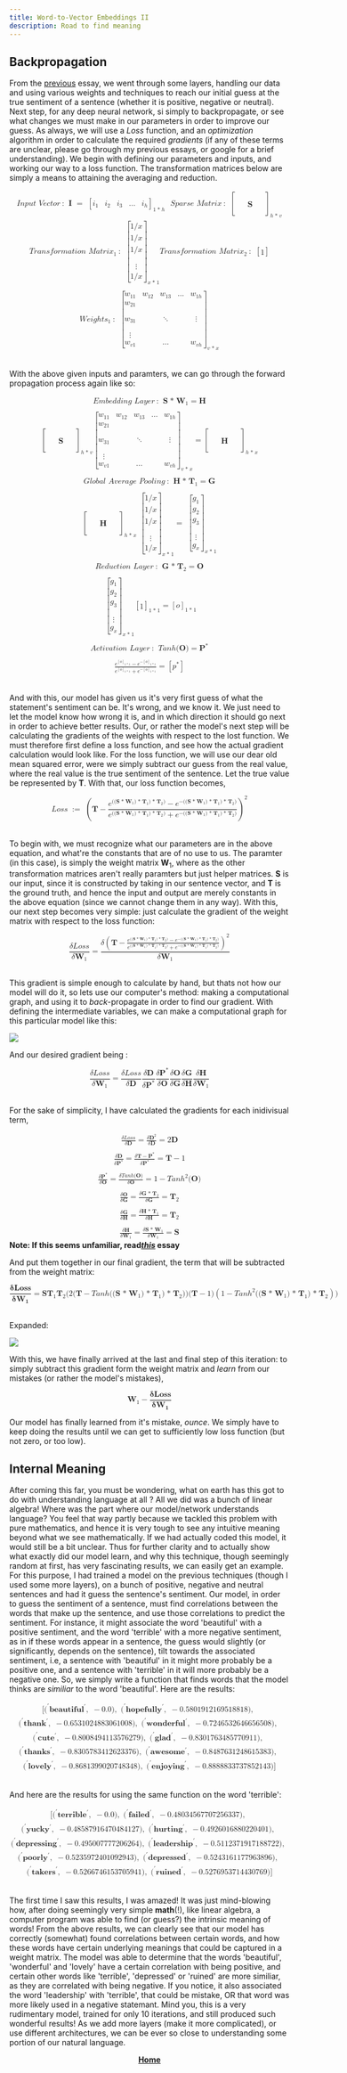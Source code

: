```yaml
---
title: Word-to-Vector Embeddings II
description: Road to find meaning
---
```


## Backpropagation

From the <a href="/blog/rnn/">previous</a> essay, we went through some layers, handling our data and using various weights and techniques to reach our initial guess at the true sentiment of a sentence (whether it is positive, negative or neutral). Next step, for any deep neural network, si simply to backpropagate, or see what changes we must make in our parameters in order to improve our guess. As always, we will use a *Loss* function, and an *optimization* algorithm in order to calculate the required *gradients* (if any of these terms are unclear, please go through my previous essays, or google for a brief understanding). We begin with defining our parameters and inputs, and working our way to a loss function. The transformation matrices below are simply a means to attaining the averaging and reduction. 

<math display="block" class="tml-display" style="display:block math;"><mtable columnalign="left"><mtr><mtd class="tml-left" style="padding:0.5ex 0em 0.5ex 0em;"><mrow><mi>I</mi><mi>n</mi><mi>p</mi><mi>u</mi><mi>t</mi><mtext> </mtext><mi>V</mi><mi>e</mi><mi>c</mi><mi>t</mi><mi>o</mi><mi>r</mi><mo lspace="0.2222em" rspace="0.2222em">:</mo><mtext> </mtext><mi>𝐈</mi><mtext> </mtext><mo>=</mo><mtext> </mtext><msub><mrow><mo fence="true" form="prefix">[</mo><mtable columnalign="center center center center center"><mtr><mtd style="padding-left:0em;"><msub><mi>i</mi><mn>1</mn></msub></mtd><mtd><msub><mi>i</mi><mn>2</mn></msub></mtd><mtd><msub><mi>i</mi><mn>3</mn></msub></mtd><mtd><mo lspace="0em" rspace="0em">…</mo></mtd><mtd style="padding-right:0em;"><msub><mi>i</mi><mi>h</mi></msub></mtd></mtr></mtable><mo fence="true" form="postfix">]</mo></mrow><mrow><mn>1</mn><mo>* </mo><mi>h</mi></mrow></msub><mtext> </mtext><mtext> </mtext><mi>S</mi><mi>p</mi><mi>a</mi><mi>r</mi><mi>s</mi><mi>e</mi><mtext> </mtext><mi>M</mi><mi>a</mi><mi>t</mi><mi>r</mi><mi>i</mi><mi>x</mi><mo lspace="0.2222em" rspace="0.2222em">:</mo><mtext> </mtext><msub><mrow><mo fence="true" form="prefix">[</mo><mtable columnalign="center center center center center"><mtr><mtd style="padding-left:0em;"><mrow></mrow></mtd><mtd><mrow></mrow></mtd><mtd><mrow></mrow></mtd><mtd><mrow></mrow></mtd><mtd style="padding-right:0em;"><mrow></mrow></mtd></mtr><mtr><mtd style="padding-left:0em;"><mrow></mrow></mtd><mtd><mrow></mrow></mtd><mtd><mrow></mrow></mtd><mtd><mrow></mrow></mtd><mtd style="padding-right:0em;"><mrow></mrow></mtd></mtr><mtr><mtd style="padding-left:0em;"><mrow></mrow></mtd><mtd><mrow></mrow></mtd><mtd><mi>𝐒</mi></mtd><mtd><mrow></mrow></mtd><mtd style="padding-right:0em;"><mrow></mrow></mtd></mtr><mtr><mtd style="padding-left:0em;"><mrow></mrow></mtd><mtd><mrow></mrow></mtd><mtd><mrow></mrow></mtd><mtd><mrow></mrow></mtd><mtd style="padding-right:0em;"><mrow></mrow></mtd></mtr><mtr><mtd style="padding-left:0em;"><mrow></mrow></mtd><mtd><mrow></mrow></mtd><mtd><mrow></mrow></mtd><mtd><mrow></mrow></mtd><mtd style="padding-right:0em;"><mrow></mrow></mtd></mtr></mtable><mo fence="true" form="postfix">]</mo></mrow><mrow><mi>h</mi><mo>* </mo><mi>v</mi></mrow></msub></mrow></mtd></mtr><mtr><mtd class="tml-left" style="padding:0.5ex 0em 0.5ex 0em;"><mrow><mi>T</mi><mi>r</mi><mi>a</mi><mi>n</mi><mi>s</mi><mi>f</mi><mi>o</mi><mi>r</mi><mi>m</mi><mi>a</mi><mi>t</mi><mi>i</mi><mi>o</mi><mi>n</mi><mtext> </mtext><mi>M</mi><mi>a</mi><mi>t</mi><mi>r</mi><mi>i</mi><msub><mi>x</mi><mn>1</mn></msub><mo lspace="0.2222em" rspace="0.2222em">:</mo><mtext> </mtext><msub><mrow><mo fence="true" form="prefix">[</mo><mtable columnalign="center"><mtr><mtd style="padding-left:0em;padding-right:0em;"><mrow><mn>1</mn><mo lspace="0em" rspace="0em">⁄</mo><mi>x</mi></mrow></mtd></mtr><mtr><mtd style="padding-left:0em;padding-right:0em;"><mrow><mn>1</mn><mo lspace="0em" rspace="0em">⁄</mo><mi>x</mi></mrow></mtd></mtr><mtr><mtd style="padding-left:0em;padding-right:0em;"><mrow><mn>1</mn><mo lspace="0em" rspace="0em">⁄</mo><mi>x</mi></mrow></mtd></mtr><mtr><mtd style="padding-left:0em;padding-right:0em;"><mrow><mi>⋮</mi><mspace width="0pt" height="14.944pt"></mspace></mrow></mtd></mtr><mtr><mtd style="padding-left:0em;padding-right:0em;"><mrow><mn>1</mn><mo lspace="0em" rspace="0em">⁄</mo><mi>x</mi></mrow></mtd></mtr></mtable><mo fence="true" form="postfix">]</mo></mrow><mrow><mi>x</mi><mo>* </mo><mn>1</mn></mrow></msub><mi>T</mi><mi>r</mi><mi>a</mi><mi>n</mi><mi>s</mi><mi>f</mi><mi>o</mi><mi>r</mi><mi>m</mi><mi>a</mi><mi>t</mi><mi>i</mi><mi>o</mi><mi>n</mi><mtext> </mtext><mi>M</mi><mi>a</mi><mi>t</mi><mi>r</mi><mi>i</mi><msub><mi>x</mi><mn>2</mn></msub><mo lspace="0.2222em" rspace="0.2222em">:</mo><mtext> </mtext><mrow><mo fence="true" form="prefix">[</mo><mtable columnalign="center"><mtr><mtd style="padding-left:0em;padding-right:0em;"><mn>1</mn></mtd></mtr></mtable><mo fence="true" form="postfix">]</mo></mrow></mrow></mtd></mtr><mtr><mtd class="tml-left" style="padding:0.5ex 0em 0.5ex 0em;"><mrow></mrow></mtd></mtr><mtr><mtd class="tml-left" style="padding:0.5ex 0em 0.5ex 0em;"><mrow><mi>W</mi><mi>e</mi><mi>i</mi><mi>g</mi><mi>h</mi><mi>t</mi><msub><mi>s</mi><mn>1</mn></msub><mo lspace="0.2222em" rspace="0.2222em">:</mo><mtext> </mtext><msub><mrow><mo fence="true" form="prefix">[</mo><mtable columnalign="center center center center center"><mtr><mtd style="padding-left:0em;"><msub><mi>w</mi><mn>11</mn></msub></mtd><mtd><msub><mi>w</mi><mn>12</mn></msub></mtd><mtd><msub><mi>w</mi><mn>13</mn></msub></mtd><mtd><mo lspace="0em" rspace="0em">…</mo></mtd><mtd style="padding-right:0em;"><msub><mi>w</mi><mrow><mn>1</mn><mi>h</mi></mrow></msub></mtd></mtr><mtr><mtd style="padding-left:0em;"><msub><mi>w</mi><mn>21</mn></msub></mtd><mtd><mrow></mrow></mtd><mtd><mrow></mrow></mtd><mtd><mrow></mrow></mtd><mtd style="padding-right:0em;"><mrow></mrow></mtd></mtr><mtr><mtd style="padding-left:0em;"><msub><mi>w</mi><mn>31</mn></msub></mtd><mtd><mrow></mrow></mtd><mtd><mo lspace="0em" rspace="0em">⋱</mo></mtd><mtd><mrow></mrow></mtd><mtd style="padding-right:0em;"><mrow><mi>⋮</mi><mspace width="0pt" height="14.944pt"></mspace></mrow></mtd></mtr><mtr><mtd style="padding-left:0em;"><mrow><mi>⋮</mi><mspace width="0pt" height="14.944pt"></mspace></mrow></mtd><mtd><mrow></mrow></mtd><mtd><mrow></mrow></mtd><mtd><mrow></mrow></mtd><mtd style="padding-right:0em;"><mrow></mrow></mtd></mtr><mtr><mtd style="padding-left:0em;"><msub><mi>w</mi><mrow><mi>v</mi><mn>1</mn></mrow></msub></mtd><mtd><mrow></mrow></mtd><mtd><mo lspace="0em" rspace="0em">…</mo></mtd><mtd><mrow></mrow></mtd><mtd style="padding-right:0em;"><msub><mi>w</mi><mrow><mi>v</mi><mi>h</mi></mrow></msub></mtd></mtr></mtable><mo fence="true" form="postfix">]</mo></mrow><mrow><mi>v</mi><mo>* </mo><mi>x</mi></mrow></msub></mrow></mtd></mtr></mtable></math><br>

With the above given inputs and paramters, we can go through the forward propagation process again like so:

<math display="block" class="tml-display" style="display:block math;"><mtable columnalign="left"><mtr><mtd class="tml-left" style="padding:0.5ex 0em 0.5ex 0em;"><mrow><mi>E</mi><mi>m</mi><mi>b</mi><mi>e</mi><mi>d</mi><mi>d</mi><mi>i</mi><mi>n</mi><mi>g</mi><mtext> </mtext><mi>L</mi><mi>a</mi><mi>y</mi><mi>e</mi><mi>r</mi><mo lspace="0.2222em" rspace="0.2222em">:</mo><mtext> </mtext><mi>𝐒</mi><mo>* </mo><msub><mi>𝐖</mi><mn>1</mn></msub><mo>=</mo><mi>𝐇</mi></mrow></mtd></mtr><mtr><mtd class="tml-left" style="padding:0.5ex 0em 0.5ex 0em;"><mrow></mrow></mtd></mtr><mtr><mtd class="tml-left" style="padding:0.5ex 0em 0.5ex 0em;"><mrow><msub><mrow><mo fence="true" form="prefix">[</mo><mtable columnalign="center center center center center"><mtr><mtd style="padding-left:0em;"><mrow></mrow></mtd><mtd><mrow></mrow></mtd><mtd><mrow></mrow></mtd><mtd><mrow></mrow></mtd><mtd style="padding-right:0em;"><mrow></mrow></mtd></mtr><mtr><mtd style="padding-left:0em;"><mrow></mrow></mtd><mtd><mrow></mrow></mtd><mtd><mrow></mrow></mtd><mtd><mrow></mrow></mtd><mtd style="padding-right:0em;"><mrow></mrow></mtd></mtr><mtr><mtd style="padding-left:0em;"><mrow></mrow></mtd><mtd><mrow></mrow></mtd><mtd><mi>𝐒</mi></mtd><mtd><mrow></mrow></mtd><mtd style="padding-right:0em;"><mrow></mrow></mtd></mtr><mtr><mtd style="padding-left:0em;"><mrow></mrow></mtd><mtd><mrow></mrow></mtd><mtd><mrow></mrow></mtd><mtd><mrow></mrow></mtd><mtd style="padding-right:0em;"><mrow></mrow></mtd></mtr><mtr><mtd style="padding-left:0em;"><mrow></mrow></mtd><mtd><mrow></mrow></mtd><mtd><mrow></mrow></mtd><mtd><mrow></mrow></mtd><mtd style="padding-right:0em;"><mrow></mrow></mtd></mtr></mtable><mo fence="true" form="postfix">]</mo></mrow><mrow><mi>h</mi><mo>* </mo><mi>v</mi></mrow></msub><msub><mrow><mo fence="true" form="prefix">[</mo><mtable columnalign="center center center center center"><mtr><mtd style="padding-left:0em;"><msub><mi>w</mi><mn>11</mn></msub></mtd><mtd><msub><mi>w</mi><mn>12</mn></msub></mtd><mtd><msub><mi>w</mi><mn>13</mn></msub></mtd><mtd><mo lspace="0em" rspace="0em">…</mo></mtd><mtd style="padding-right:0em;"><msub><mi>w</mi><mrow><mn>1</mn><mi>h</mi></mrow></msub></mtd></mtr><mtr><mtd style="padding-left:0em;"><msub><mi>w</mi><mn>21</mn></msub></mtd><mtd><mrow></mrow></mtd><mtd><mrow></mrow></mtd><mtd><mrow></mrow></mtd><mtd style="padding-right:0em;"><mrow></mrow></mtd></mtr><mtr><mtd style="padding-left:0em;"><msub><mi>w</mi><mn>31</mn></msub></mtd><mtd><mrow></mrow></mtd><mtd><mo lspace="0em" rspace="0em">⋱</mo></mtd><mtd><mrow></mrow></mtd><mtd style="padding-right:0em;"><mrow><mi>⋮</mi><mspace width="0pt" height="14.944pt"></mspace></mrow></mtd></mtr><mtr><mtd style="padding-left:0em;"><mrow><mi>⋮</mi><mspace width="0pt" height="14.944pt"></mspace></mrow></mtd><mtd><mrow></mrow></mtd><mtd><mrow></mrow></mtd><mtd><mrow></mrow></mtd><mtd style="padding-right:0em;"><mrow></mrow></mtd></mtr><mtr><mtd style="padding-left:0em;"><msub><mi>w</mi><mrow><mi>v</mi><mn>1</mn></mrow></msub></mtd><mtd><mrow></mrow></mtd><mtd><mo lspace="0em" rspace="0em">…</mo></mtd><mtd><mrow></mrow></mtd><mtd style="padding-right:0em;"><msub><mi>w</mi><mrow><mi>v</mi><mi>h</mi></mrow></msub></mtd></mtr></mtable><mo fence="true" form="postfix">]</mo></mrow><mrow><mi>v</mi><mo>* </mo><mi>x</mi></mrow></msub><mo>=</mo><msub><mrow><mo fence="true" form="prefix">[</mo><mtable columnalign="center center center center center"><mtr><mtd style="padding-left:0em;"><mrow></mrow></mtd><mtd><mrow></mrow></mtd><mtd><mrow></mrow></mtd><mtd><mrow></mrow></mtd><mtd style="padding-right:0em;"><mrow></mrow></mtd></mtr><mtr><mtd style="padding-left:0em;"><mrow></mrow></mtd><mtd><mrow></mrow></mtd><mtd><mrow></mrow></mtd><mtd><mrow></mrow></mtd><mtd style="padding-right:0em;"><mrow></mrow></mtd></mtr><mtr><mtd style="padding-left:0em;"><mrow></mrow></mtd><mtd><mrow></mrow></mtd><mtd><mi>𝐇</mi></mtd><mtd><mrow></mrow></mtd><mtd style="padding-right:0em;"><mrow></mrow></mtd></mtr><mtr><mtd style="padding-left:0em;"><mrow></mrow></mtd><mtd><mrow></mrow></mtd><mtd><mrow></mrow></mtd><mtd><mrow></mrow></mtd><mtd style="padding-right:0em;"><mrow></mrow></mtd></mtr><mtr><mtd style="padding-left:0em;"><mrow></mrow></mtd><mtd><mrow></mrow></mtd><mtd><mrow></mrow></mtd><mtd><mrow></mrow></mtd><mtd style="padding-right:0em;"><mrow></mrow></mtd></mtr></mtable><mo fence="true" form="postfix">]</mo></mrow><mrow><mi>h</mi><mo>* </mo><mi>x</mi></mrow></msub></mrow></mtd></mtr><mtr><mtd class="tml-left" style="padding:0.5ex 0em 0.5ex 0em;"><mrow></mrow></mtd></mtr><mtr><mtd class="tml-left" style="padding:0.5ex 0em 0.5ex 0em;"><mrow><mi>G</mi><mi>l</mi><mi>o</mi><mi>b</mi><mi>a</mi><mi>l</mi><mtext> </mtext><mi>A</mi><mi>v</mi><mi>e</mi><mi>r</mi><mi>a</mi><mi>g</mi><mi>e</mi><mtext> </mtext><mi>P</mi><mi>o</mi><mi>o</mi><mi>l</mi><mi>i</mi><mi>n</mi><mi>g</mi><mo lspace="0.2222em" rspace="0.2222em">:</mo><mtext> </mtext><mi>𝐇</mi><mo>* </mo><msub><mi>𝐓</mi><mn>1</mn></msub><mo>=</mo><mi>𝐆</mi></mrow></mtd></mtr><mtr><mtd class="tml-left" style="padding:0.5ex 0em 0.5ex 0em;"><mrow></mrow></mtd></mtr><mtr><mtd class="tml-left" style="padding:0.5ex 0em 0.5ex 0em;"><mrow><msub><mrow><mo fence="true" form="prefix">[</mo><mtable columnalign="center center center center center"><mtr><mtd style="padding-left:0em;"><mrow></mrow></mtd><mtd><mrow></mrow></mtd><mtd><mrow></mrow></mtd><mtd><mrow></mrow></mtd><mtd style="padding-right:0em;"><mrow></mrow></mtd></mtr><mtr><mtd style="padding-left:0em;"><mrow></mrow></mtd><mtd><mrow></mrow></mtd><mtd><mrow></mrow></mtd><mtd><mrow></mrow></mtd><mtd style="padding-right:0em;"><mrow></mrow></mtd></mtr><mtr><mtd style="padding-left:0em;"><mrow></mrow></mtd><mtd><mrow></mrow></mtd><mtd><mi>𝐇</mi></mtd><mtd><mrow></mrow></mtd><mtd style="padding-right:0em;"><mrow></mrow></mtd></mtr><mtr><mtd style="padding-left:0em;"><mrow></mrow></mtd><mtd><mrow></mrow></mtd><mtd><mrow></mrow></mtd><mtd><mrow></mrow></mtd><mtd style="padding-right:0em;"><mrow></mrow></mtd></mtr><mtr><mtd style="padding-left:0em;"><mrow></mrow></mtd><mtd><mrow></mrow></mtd><mtd><mrow></mrow></mtd><mtd><mrow></mrow></mtd><mtd style="padding-right:0em;"><mrow></mrow></mtd></mtr></mtable><mo fence="true" form="postfix">]</mo></mrow><mrow><mi>h</mi><mo>* </mo><mi>x</mi></mrow></msub><mtext> </mtext><msub><mrow><mo fence="true" form="prefix">[</mo><mtable columnalign="center"><mtr><mtd style="padding-left:0em;padding-right:0em;"><mrow><mn>1</mn><mo lspace="0em" rspace="0em">⁄</mo><mi>x</mi></mrow></mtd></mtr><mtr><mtd style="padding-left:0em;padding-right:0em;"><mrow><mn>1</mn><mo lspace="0em" rspace="0em">⁄</mo><mi>x</mi></mrow></mtd></mtr><mtr><mtd style="padding-left:0em;padding-right:0em;"><mrow><mn>1</mn><mo lspace="0em" rspace="0em">⁄</mo><mi>x</mi></mrow></mtd></mtr><mtr><mtd style="padding-left:0em;padding-right:0em;"><mrow><mi>⋮</mi><mspace width="0pt" height="14.944pt"></mspace></mrow></mtd></mtr><mtr><mtd style="padding-left:0em;padding-right:0em;"><mrow><mn>1</mn><mo lspace="0em" rspace="0em">⁄</mo><mi>x</mi></mrow></mtd></mtr></mtable><mo fence="true" form="postfix">]</mo></mrow><mrow><mi>x</mi><mo>* </mo><mn>1</mn></mrow></msub><mo>=</mo><mtext> </mtext><msub><mrow><mo fence="true" form="prefix">[</mo><mtable columnalign="center"><mtr><mtd style="padding-left:0em;padding-right:0em;"><msub><mi>g</mi><mn>1</mn></msub></mtd></mtr><mtr><mtd style="padding-left:0em;padding-right:0em;"><msub><mi>g</mi><mn>2</mn></msub></mtd></mtr><mtr><mtd style="padding-left:0em;padding-right:0em;"><msub><mi>g</mi><mn>3</mn></msub></mtd></mtr><mtr><mtd style="padding-left:0em;padding-right:0em;"><mrow><mi>⋮</mi><mspace width="0pt" height="14.944pt"></mspace></mrow></mtd></mtr><mtr><mtd style="padding-left:0em;padding-right:0em;"><msub><mi>g</mi><mi>x</mi></msub></mtd></mtr></mtable><mo fence="true" form="postfix">]</mo></mrow><mrow><mi>x</mi><mo>* </mo><mn>1</mn></mrow></msub></mrow></mtd></mtr><mtr><mtd class="tml-left" style="padding:0.5ex 0em 0.5ex 0em;"><mrow></mrow></mtd></mtr><mtr><mtd class="tml-left" style="padding:0.5ex 0em 0.5ex 0em;"><mrow><mi>R</mi><mi>e</mi><mi>d</mi><mi>u</mi><mi>c</mi><mi>t</mi><mi>i</mi><mi>o</mi><mi>n</mi><mtext> </mtext><mi>L</mi><mi>a</mi><mi>y</mi><mi>e</mi><mi>r</mi><mo lspace="0.2222em" rspace="0.2222em">:</mo><mtext> </mtext><mi>𝐆</mi><mo>* </mo><msub><mi>𝐓</mi><mn>2</mn></msub><mo>=</mo><mi>𝐎</mi></mrow></mtd></mtr><mtr><mtd class="tml-left" style="padding:0.5ex 0em 0.5ex 0em;"><mrow></mrow></mtd></mtr><mtr><mtd class="tml-left" style="padding:0.5ex 0em 0.5ex 0em;"><mrow><mtext> </mtext><msub><mrow><mo fence="true" form="prefix">[</mo><mtable columnalign="center"><mtr><mtd style="padding-left:0em;padding-right:0em;"><msub><mi>g</mi><mn>1</mn></msub></mtd></mtr><mtr><mtd style="padding-left:0em;padding-right:0em;"><msub><mi>g</mi><mn>2</mn></msub></mtd></mtr><mtr><mtd style="padding-left:0em;padding-right:0em;"><msub><mi>g</mi><mn>3</mn></msub></mtd></mtr><mtr><mtd style="padding-left:0em;padding-right:0em;"><mrow><mi>⋮</mi><mspace width="0pt" height="14.944pt"></mspace></mrow></mtd></mtr><mtr><mtd style="padding-left:0em;padding-right:0em;"><msub><mi>g</mi><mi>x</mi></msub></mtd></mtr></mtable><mo fence="true" form="postfix">]</mo></mrow><mrow><mi>x</mi><mo>* </mo><mn>1</mn></mrow></msub><msub><mrow><mo fence="true" form="prefix">[</mo><mtable columnalign="center"><mtr><mtd style="padding-left:0em;padding-right:0em;"><mn>1</mn></mtd></mtr></mtable><mo fence="true" form="postfix">]</mo></mrow><mrow><mn>1</mn><mo>* </mo><mn>1</mn></mrow></msub><mo>=</mo><msub><mrow><mo fence="true" form="prefix">[</mo><mtable columnalign="center"><mtr><mtd style="padding-left:0em;padding-right:0em;"><mi>o</mi></mtd></mtr></mtable><mo fence="true" form="postfix">]</mo></mrow><mrow><mn>1</mn><mo>* </mo><mn>1</mn></mrow></msub></mrow></mtd></mtr><mtr><mtd class="tml-left" style="padding:0.5ex 0em 0.5ex 0em;"><mrow></mrow></mtd></mtr><mtr><mtd class="tml-left" style="padding:0.5ex 0em 0.5ex 0em;"><mrow><mi>A</mi><mi>c</mi><mi>t</mi><mi>i</mi><mi>v</mi><mi>a</mi><mi>t</mi><mi>i</mi><mi>o</mi><mi>n</mi><mtext> </mtext><mi>L</mi><mi>a</mi><mi>y</mi><mi>e</mi><mi>r</mi><mo lspace="0.2222em" rspace="0.2222em">:</mo><mtext> </mtext><mi>T</mi><mi>a</mi><mi>n</mi><mi>h</mi><mo form="prefix" stretchy="false">(</mo><mi>𝐎</mi><mo form="postfix" stretchy="false">)</mo><mo>=</mo><msup><mi>𝐏</mi><mo lspace="0em" rspace="0em">* </mo></msup></mrow></mtd></mtr><mtr><mtd class="tml-left" style="padding:0.5ex 0em 0.5ex 0em;"><mrow></mrow></mtd></mtr><mtr><mtd class="tml-left" style="padding:0.5ex 0em 0.5ex 0em;"><mrow><mfrac><mrow><msup><mi>e</mi><msub><mrow><mo fence="true" form="prefix">[</mo><mtable columnalign="center"><mtr><mtd style="padding-left:0em;padding-right:0em;"><mi>o</mi></mtd></mtr></mtable><mo fence="true" form="postfix">]</mo></mrow><mrow><mn>1</mn><mo>* </mo><mn>1</mn></mrow></msub></msup><mo>−</mo><msup><mi>e</mi><mrow><mo>−</mo><msub><mrow><mo fence="true" form="prefix">[</mo><mtable columnalign="center"><mtr><mtd style="padding-left:0em;padding-right:0em;"><mi>o</mi></mtd></mtr></mtable><mo fence="true" form="postfix">]</mo></mrow><mrow><mn>1</mn><mo>* </mo><mn>1</mn></mrow></msub></mrow></msup></mrow><mrow><msup><mi>e</mi><msub><mrow><mo fence="true" form="prefix">[</mo><mtable columnalign="center"><mtr><mtd style="padding-left:0em;padding-right:0em;"><mi>o</mi></mtd></mtr></mtable><mo fence="true" form="postfix">]</mo></mrow><mrow><mn>1</mn><mo>* </mo><mn>1</mn></mrow></msub></msup><mo>+</mo><msup><mi>e</mi><mrow><mo>−</mo><msub><mrow><mo fence="true" form="prefix">[</mo><mtable columnalign="center"><mtr><mtd style="padding-left:0em;padding-right:0em;"><mi>o</mi></mtd></mtr></mtable><mo fence="true" form="postfix">]</mo></mrow><mrow><mn>1</mn><mo>* </mo><mn>1</mn></mrow></msub></mrow></msup></mrow></mfrac><mo>=</mo><mrow><mo fence="true" form="prefix">[</mo><msup><mi>p</mi><mo lspace="0em" rspace="0em">* </mo></msup><mo fence="true" form="postfix">]</mo></mrow></mrow></mtd></mtr></mtable></math><br>

And with this, our model has given us it's very first guess of what the statement's sentiment can be. It's wrong, and we know it. We just need to let the model know how wrong it is, and in which direction it should go next in order to achieve better results.
Our, or rather the model's next step will be calculating the gradients of the weights with respect to the lost function. We must therefore first define a loss function, and see how the actual gradient calculation would look like. 
For the loss function, we will use our dear old mean squared error, were we simply subtract our guess from the real value, where the real value is the true sentiment of the sentence. Let the true value be represented by **T**. With that, our loss function becomes, 

<math display="block" class="tml-display" style="display:block math;"><mrow><mi>L</mi><mi>o</mi><mi>s</mi><mi>s</mi><mtext> </mtext><mo lspace="0.2222em" rspace="0em">:</mo><mo lspace="0em">=</mo><mtext> </mtext><msup><mrow><mo fence="true" form="prefix">(</mo><mi>𝐓</mi><mo>−</mo><mfrac><mrow><msup><mi>e</mi><mrow><mo form="prefix" stretchy="false">(</mo><mo form="prefix" stretchy="false">(</mo><mi>𝐒</mi><mo>* </mo><msub><mi>𝐖</mi><mn>1</mn></msub><mo form="postfix" stretchy="false">)</mo><mo>* </mo><msub><mi>𝐓</mi><mn>1</mn></msub><mo form="postfix" stretchy="false">)</mo><mo>* </mo><msub><mi>𝐓</mi><mn>2</mn></msub><mo form="postfix" stretchy="false">)</mo></mrow></msup><mo>−</mo><msup><mi>e</mi><mrow><mo>−</mo><mo form="prefix" stretchy="false">(</mo><mo form="prefix" stretchy="false">(</mo><mi>𝐒</mi><mo>* </mo><msub><mi>𝐖</mi><mn>1</mn></msub><mo form="postfix" stretchy="false">)</mo><mo>* </mo><msub><mi>𝐓</mi><mn>1</mn></msub><mo form="postfix" stretchy="false">)</mo><mo>* </mo><msub><mi>𝐓</mi><mn>2</mn></msub><mo form="postfix" stretchy="false">)</mo></mrow></msup></mrow><mrow><msup><mi>e</mi><mrow><mo form="prefix" stretchy="false">(</mo><mo form="prefix" stretchy="false">(</mo><mi>𝐒</mi><mo>* </mo><msub><mi>𝐖</mi><mn>1</mn></msub><mo form="postfix" stretchy="false">)</mo><mo>* </mo><msub><mi>𝐓</mi><mn>1</mn></msub><mo form="postfix" stretchy="false">)</mo><mo>* </mo><msub><mi>𝐓</mi><mn>2</mn></msub><mo form="postfix" stretchy="false">)</mo></mrow></msup><mo>+</mo><msup><mi>e</mi><mrow><mo>−</mo><mo form="prefix" stretchy="false">(</mo><mo form="prefix" stretchy="false">(</mo><mi>𝐒</mi><mo>* </mo><msub><mi>𝐖</mi><mn>1</mn></msub><mo form="postfix" stretchy="false">)</mo><mo>* </mo><msub><mi>𝐓</mi><mn>1</mn></msub><mo form="postfix" stretchy="false">)</mo><mo>* </mo><msub><mi>𝐓</mi><mn>2</mn></msub><mo form="postfix" stretchy="false">)</mo></mrow></msup></mrow></mfrac><mo fence="true" form="postfix">)</mo></mrow><mn>2</mn></msup></mrow></math><br>

To begin with, we must recognize what our parameters are in the above equation, and what're the constants that are of no use to us. The paramter (in this case), is simply the weight matrix **W**<sub>1</sub>, where as the other transformation matrices aren't really paramters but just helper matrices. **S** is our input, since it is constructed by taking in our sentence vector, and **T** is the ground truth, and hence the input and output are merely constants in the above equation (since we cannot change them in any way). With this, our next step becomes very simple: just calculate the gradient of the weight matrix with respect to the loss function: 

<math display="block" class="tml-display" style="display:block math;"><mrow><mfrac><mrow><mi>δ</mi><mi>L</mi><mi>o</mi><mi>s</mi><mi>s</mi></mrow><mrow><mi>δ</mi><msub><mi>𝐖</mi><mn>1</mn></msub></mrow></mfrac><mo>=</mo><mfrac><mrow><mi>δ</mi><msup><mrow><mo fence="true" form="prefix">(</mo><mi>𝐓</mi><mo>−</mo><mfrac><mrow><msup><mi>e</mi><mrow><mo form="prefix" stretchy="false">(</mo><mo form="prefix" stretchy="false">(</mo><mi>𝐒</mi><mo>* </mo><msub><mi>𝐖</mi><mn>1</mn></msub><mo form="postfix" stretchy="false">)</mo><mo>* </mo><msub><mi>𝐓</mi><mn>1</mn></msub><mo form="postfix" stretchy="false">)</mo><mo>* </mo><msub><mi>𝐓</mi><mn>2</mn></msub><mo form="postfix" stretchy="false">)</mo></mrow></msup><mo>−</mo><msup><mi>e</mi><mrow><mo>−</mo><mo form="prefix" stretchy="false">(</mo><mo form="prefix" stretchy="false">(</mo><mi>𝐒</mi><mo>* </mo><msub><mi>𝐖</mi><mn>1</mn></msub><mo form="postfix" stretchy="false">)</mo><mo>* </mo><msub><mi>𝐓</mi><mn>1</mn></msub><mo form="postfix" stretchy="false">)</mo><mo>* </mo><msub><mi>𝐓</mi><mn>2</mn></msub><mo form="postfix" stretchy="false">)</mo></mrow></msup></mrow><mrow><msup><mi>e</mi><mrow><mo form="prefix" stretchy="false">(</mo><mo form="prefix" stretchy="false">(</mo><mi>𝐒</mi><mo>* </mo><msub><mi>𝐖</mi><mn>1</mn></msub><mo form="postfix" stretchy="false">)</mo><mo>* </mo><msub><mi>𝐓</mi><mn>1</mn></msub><mo form="postfix" stretchy="false">)</mo><mo>* </mo><msub><mi>𝐓</mi><mn>2</mn></msub><mo form="postfix" stretchy="false">)</mo></mrow></msup><mo>+</mo><msup><mi>e</mi><mrow><mo>−</mo><mo form="prefix" stretchy="false">(</mo><mo form="prefix" stretchy="false">(</mo><mi>𝐒</mi><mo>* </mo><msub><mi>𝐖</mi><mn>1</mn></msub><mo form="postfix" stretchy="false">)</mo><mo>* </mo><msub><mi>𝐓</mi><mn>1</mn></msub><mo form="postfix" stretchy="false">)</mo><mo>* </mo><msub><mi>𝐓</mi><mn>2</mn></msub><mo form="postfix" stretchy="false">)</mo></mrow></msup></mrow></mfrac><mo fence="true" form="postfix">)</mo></mrow><mn>2</mn></msup></mrow><mrow><mi>δ</mi><msub><mi>𝐖</mi><mn>1</mn></msub></mrow></mfrac></mrow></math><br>

This gradient is simple enough to calculate by hand, but thats not how our model will do it, so lets use our computer's method: making a computational graph, and using it to *back*-propagate in order to find our gradient. With defining the intermediate variables, we can make a computational graph for this particular model like this: 

<img src='/media/CGrnn.png'>

And our desired gradient being :

<math display="block" class="tml-display" style="display:block math;"><mrow><mfrac><mrow><mi>δ</mi><mi>L</mi><mi>o</mi><mi>s</mi><mi>s</mi></mrow><mrow><mi>δ</mi><msub><mi>𝐖</mi><mn>1</mn></msub></mrow></mfrac><mo>=</mo><mfrac><mrow><mi>δ</mi><mi>L</mi><mi>o</mi><mi>s</mi><mi>s</mi></mrow><mrow><mi>δ</mi><mi>𝐃</mi></mrow></mfrac><mfrac><mrow><mi>δ</mi><mi>𝐃</mi></mrow><mrow><mi>δ</mi><msup><mi>𝐏</mi><mo lspace="0em" rspace="0em">* </mo></msup></mrow></mfrac><mfrac><mrow><mi>δ</mi><msup><mi>𝐏</mi><mo lspace="0em" rspace="0em">* </mo></msup></mrow><mrow><mi>δ</mi><mi>𝐎</mi></mrow></mfrac><mfrac><mrow><mi>δ</mi><mi>𝐎</mi></mrow><mrow><mi>δ</mi><mi>𝐆</mi></mrow></mfrac><mfrac><mrow><mi>δ</mi><mi>𝐆</mi></mrow><mrow><mi>δ</mi><mi>𝐇</mi></mrow></mfrac><mfrac><mrow><mi>δ</mi><mi>𝐇</mi></mrow><mrow><mi>δ</mi><msub><mi>𝐖</mi><mn>1</mn></msub></mrow></mfrac></mrow></math><br>

For the sake of simplicity, I have calculated the gradients for each inidivisual term, 

<math display="block" class="tml-display" style="display:block math;"><mtable columnalign="left"><mtr><mtd class="tml-left" style="padding:0.5ex 0em 0.5ex 0em;"><mrow><mfrac><mrow><mi>δ</mi><mi>L</mi><mi>o</mi><mi>s</mi><mi>s</mi></mrow><mrow><mi>δ</mi><mi>𝐃</mi></mrow></mfrac><mo>=</mo><mfrac><mrow><mi>δ</mi><msup><mi>𝐃</mi><mn>2</mn></msup></mrow><mrow><mi>δ</mi><mi>𝐃</mi></mrow></mfrac><mo>=</mo><mn>2</mn><mi>𝐃</mi></mrow></mtd></mtr><mtr><mtd class="tml-left" style="padding:0.5ex 0em 0.5ex 0em;"><mrow></mrow></mtd></mtr><mtr><mtd class="tml-left" style="padding:0.5ex 0em 0.5ex 0em;"><mrow><mfrac><mrow><mi>δ</mi><mi>𝐃</mi></mrow><mrow><mi>δ</mi><msup><mi>𝐏</mi><mo lspace="0em" rspace="0em">* </mo></msup></mrow></mfrac><mo>=</mo><mfrac><mrow><mi>δ</mi><mi>𝐓</mi><mo>−</mo><msup><mi>𝐏</mi><mo lspace="0em" rspace="0em">* </mo></msup></mrow><mrow><mi>δ</mi><msup><mi>𝐏</mi><mo lspace="0em" rspace="0em">* </mo></msup></mrow></mfrac><mo>=</mo><mi>𝐓</mi><mo>−</mo><mn>1</mn></mrow></mtd></mtr><mtr><mtd class="tml-left" style="padding:0.5ex 0em 0.5ex 0em;"><mrow></mrow></mtd></mtr><mtr><mtd class="tml-left" style="padding:0.5ex 0em 0.5ex 0em;"><mrow><mfrac><mrow><mi>δ</mi><msup><mi>𝐏</mi><mo lspace="0em" rspace="0em">* </mo></msup></mrow><mrow><mi>δ</mi><mi>𝐎</mi></mrow></mfrac><mo>=</mo><mfrac><mrow><mi>δ</mi><mi>T</mi><mi>a</mi><mi>n</mi><mi>h</mi><mo form="prefix" stretchy="false">(</mo><mi>𝐎</mi><mo form="postfix" stretchy="false">)</mo></mrow><mrow><mi>δ</mi><mi>𝐎</mi></mrow></mfrac><mo>=</mo><mn>1</mn><mo>−</mo><mi>T</mi><mi>a</mi><mi>n</mi><msup><mi>h</mi><mn>2</mn></msup><mo form="prefix" stretchy="false">(</mo><mi>𝐎</mi><mo form="postfix" stretchy="false">)</mo></mrow></mtd></mtr><mtr><mtd class="tml-left" style="padding:0.5ex 0em 0.5ex 0em;"><mrow></mrow></mtd></mtr><mtr><mtd class="tml-left" style="padding:0.5ex 0em 0.5ex 0em;"><mrow><mfrac><mrow><mi>δ</mi><mi>𝐎</mi></mrow><mrow><mi>δ</mi><mi>𝐆</mi></mrow></mfrac><mo>=</mo><mfrac><mrow><mi>δ</mi><mi>𝐆</mi><mo>* </mo><msub><mi>𝐓</mi><mn>2</mn></msub></mrow><mrow><mi>δ</mi><mi>𝐆</mi></mrow></mfrac><mo>=</mo><msub><mi>𝐓</mi><mn>2</mn></msub></mrow></mtd></mtr><mtr><mtd class="tml-left" style="padding:0.5ex 0em 0.5ex 0em;"><mrow></mrow></mtd></mtr><mtr><mtd class="tml-left" style="padding:0.5ex 0em 0.5ex 0em;"><mrow><mfrac><mrow><mi>δ</mi><mi>𝐆</mi></mrow><mrow><mi>δ</mi><mi>𝐇</mi></mrow></mfrac><mo>=</mo><mfrac><mrow><mi>δ</mi><mi>𝐇</mi><mo>* </mo><msub><mi>𝐓</mi><mn>1</mn></msub></mrow><mrow><mi>δ</mi><mi>𝐇</mi></mrow></mfrac><mo>=</mo><msub><mi>𝐓</mi><mn>2</mn></msub></mrow></mtd></mtr><mtr><mtd class="tml-left" style="padding:0.5ex 0em 0.5ex 0em;"><mrow></mrow></mtd></mtr><mtr><mtd class="tml-left" style="padding:0.5ex 0em 0.5ex 0em;"><mrow><mfrac><mrow><mi>δ</mi><mi>𝐇</mi></mrow><mrow><mi>δ</mi><msub><mi>𝐖</mi><mn>1</mn></msub></mrow></mfrac><mo>=</mo><mfrac><mrow><mi>δ</mi><mi>𝐒</mi><mo>* </mo><msub><mi>𝐖</mi><mn>1</mn></msub></mrow><mrow><mi>δ</mi><msub><mi>𝐖</mi><mn>1</mn></msub></mrow></mfrac><mo>=</mo><mi>𝐒</mi></mrow></mtd></mtr></mtable></math>
<strong>Note: If this seems unfamiliar, read<i><a href="/blog/autograd/">this</a></i> essay</strong><br>

And put them together in our final gradient, the term that will be subtracted from the weight matrix: 

<math display="block" class="tml-display" style="display:block math;"><mrow><mfrac><mrow><mi>𝛅</mi><mi>𝐋</mi><mi>𝐨</mi><mi>𝐬</mi><mi>𝐬</mi></mrow><mrow><mi>𝛅</mi><msub><mi>𝐖</mi><mn>𝟏</mn></msub></mrow></mfrac><mo>=</mo><msub><mrow><mi>𝐒</mi><mi>𝐓</mi></mrow><mn>1</mn></msub><msub><mi>𝐓</mi><mn>2</mn></msub><mo form="prefix" stretchy="false">(</mo><mn>2</mn><mo form="prefix" stretchy="false">(</mo><mi>𝐓</mi><mo>−</mo><mi>T</mi><mi>a</mi><mi>n</mi><mi>h</mi><mo form="prefix" stretchy="false">(</mo><mo form="prefix" stretchy="false">(</mo><mi>𝐒</mi><mo>* </mo><msub><mi>𝐖</mi><mn>1</mn></msub><mo form="postfix" stretchy="false">)</mo><mo>* </mo><msub><mi>𝐓</mi><mn>1</mn></msub><mo form="postfix" stretchy="false">)</mo><mo>* </mo><msub><mi>𝐓</mi><mn>2</mn></msub><mo form="postfix" stretchy="false">)</mo><mo form="postfix" stretchy="false">)</mo><mo form="prefix" stretchy="false">(</mo><mi>𝐓</mi><mo>−</mo><mn>1</mn><mo form="postfix" stretchy="false">)</mo><mrow><mo fence="true" form="prefix">(</mo><mn>1</mn><mo>−</mo><mi>T</mi><mi>a</mi><mi>n</mi><msup><mi>h</mi><mn>2</mn></msup><mo form="prefix" stretchy="false">(</mo><mo form="prefix" stretchy="false">(</mo><mi>𝐒</mi><mo>* </mo><msub><mi>𝐖</mi><mn>1</mn></msub><mo form="postfix" stretchy="false">)</mo><mo>* </mo><msub><mi>𝐓</mi><mn>1</mn></msub><mo form="postfix" stretchy="false">)</mo><mo>* </mo><msub><mi>𝐓</mi><mn>2</mn></msub><mo fence="true" form="postfix">)</mo></mrow><mo form="postfix" stretchy="false">)</mo></mrow></math><br>

Expanded: 

<img src='/media/eq1.png'>

With this, we have finally arrived at the last and final step of this iteration: to simply subtract this gradient form the weight matrix and *learn* from our mistakes (or rather the model's mistakes), 

<math display="block" class="tml-display" style="display:block math;"><mrow><msub><mi>𝐖</mi><mn>1</mn></msub><mo>−</mo><mfrac><mrow><mi>𝛅</mi><mi>𝐋</mi><mi>𝐨</mi><mi>𝐬</mi><mi>𝐬</mi></mrow><mrow><mi>𝛅</mi><msub><mi>𝐖</mi><mn>𝟏</mn></msub></mrow></mfrac></mrow></math>

Our model has finally learned from it's mistake, *ounce*. We simply have to keep doing the results until we can get to sufficiently low loss function (but not zero, or too low). 

## Internal Meaning

After coming this far, you must be wondering, what on earth has this got to do with understanding language at all ? All we did was a bunch of linear algebra! Where was the part where our model/network understands language? You feel that way partly because we tackled this problem with pure mathematics, and hence it is very tough to see any intuitive meaning beyond what we see mathematically. If we had actually coded this model, it would still be a bit unclear. Thus for further clarity and to actually show what exactly did our model learn, and why this technique, though seemingly random at first, has very fascinating results, we can easily get an example. For this purpose, I had trained a model on the previous techniques (though I used some more layers), on a bunch of positive, negative and neutral sentences and had it guess the sentence's sentiment. Our model, in order to guess the sentiment of a sentence, must find correlations between the words that make up the sentence, and use those correlations to predict the sentiment. For instance, it might associate the word 'beautiful' with a positive sentiment, and the word 'terrible' with a more negative sentiment, as in if these words appear in a sentence, the guess would slightly (or significantly, depends on the sentence), tilt towards the associated sentiment, i.e, a sentence with 'beautiful' in it might more probably be a positive one, and a sentence with 'terrible' in it will more probably be a negative one. So, we simply write a function that finds words that the model thinks are *similiar* to the word 'beautiful'. Here are the results: 

<math display="block" class="tml-display" style="display:block math;"><mtable columnalign="left"><mtr><mtd class="tml-left" style="padding:0.5ex 0em 0.5ex 0em;"><mrow><mo form="prefix" stretchy="false">[</mo><msup><mo form="prefix" stretchy="false">(</mo><mo lspace="0em" rspace="0em" class="tml-prime">′</mo></msup><msup><mrow><mi>𝐛</mi><mi>𝐞</mi><mi>𝐚</mi><mi>𝐮</mi><mi>𝐭</mi><mi>𝐢</mi><mi>𝐟</mi><mi>𝐮</mi><mi>𝐥</mi></mrow><mo lspace="0em" rspace="0em" class="tml-prime">′</mo></msup><mo separator="true">,</mo><mtext> </mtext><mo>−</mo><mn>0.0</mn><mo form="postfix" stretchy="false">)</mo><mo separator="true">,</mo><mtext> </mtext><msup><mo form="prefix" stretchy="false">(</mo><mo lspace="0em" rspace="0em" class="tml-prime">′</mo></msup><msup><mrow><mi>𝐡</mi><mi>𝐨</mi><mi>𝐩</mi><mi>𝐞</mi><mi>𝐟</mi><mi>𝐮</mi><mi>𝐥</mi><mi>𝐥</mi><mi>𝐲</mi></mrow><mo lspace="0em" rspace="0em" class="tml-prime">′</mo></msup><mo separator="true">,</mo><mtext> </mtext><mo>−</mo><mn>0.5801912169518818</mn><mo form="postfix" stretchy="false">)</mo><mo separator="true">,</mo><mtext> </mtext></mrow></mtd></mtr><mtr><mtd class="tml-left" style="padding:0.5ex 0em 0.5ex 0em;"><mrow><msup><mo form="prefix" stretchy="false">(</mo><mo lspace="0em" rspace="0em" class="tml-prime">′</mo></msup><msup><mrow><mi>𝐭</mi><mi>𝐡</mi><mi>𝐚</mi><mi>𝐧</mi><mi>𝐤</mi></mrow><mo lspace="0em" rspace="0em" class="tml-prime">′</mo></msup><mo separator="true">,</mo><mtext> </mtext><mo>−</mo><mn>0.6531024883061008</mn><mo form="postfix" stretchy="false">)</mo><mo separator="true">,</mo><mtext> </mtext><msup><mo form="prefix" stretchy="false">(</mo><mo lspace="0em" rspace="0em" class="tml-prime">′</mo></msup><msup><mrow><mi>𝐰</mi><mi>𝐨</mi><mi>𝐧</mi><mi>𝐝</mi><mi>𝐞</mi><mi>𝐫</mi><mi>𝐟</mi><mi>𝐮</mi><mi>𝐥</mi></mrow><mo lspace="0em" rspace="0em" class="tml-prime">′</mo></msup><mo separator="true">,</mo><mtext> </mtext><mo>−</mo><mn>0.7246532646656508</mn><mo form="postfix" stretchy="false">)</mo><mo separator="true">,</mo><mtext> </mtext></mrow></mtd></mtr><mtr><mtd class="tml-left" style="padding:0.5ex 0em 0.5ex 0em;"><mrow><msup><mo form="prefix" stretchy="false">(</mo><mo lspace="0em" rspace="0em" class="tml-prime">′</mo></msup><msup><mrow><mi>𝐜</mi><mi>𝐮</mi><mi>𝐭</mi><mi>𝐞</mi></mrow><mo lspace="0em" rspace="0em" class="tml-prime">′</mo></msup><mo separator="true">,</mo><mtext> </mtext><mo>−</mo><mn>0.8008494113576279</mn><mo form="postfix" stretchy="false">)</mo><mo separator="true">,</mo><mtext> </mtext><msup><mo form="prefix" stretchy="false">(</mo><mo lspace="0em" rspace="0em" class="tml-prime">′</mo></msup><msup><mrow><mi>𝐠</mi><mi>𝐥</mi><mi>𝐚</mi><mi>𝐝</mi></mrow><mo lspace="0em" rspace="0em" class="tml-prime">′</mo></msup><mo separator="true">,</mo><mtext> </mtext><mo>−</mo><mn>0.8301763485770911</mn><mo form="postfix" stretchy="false">)</mo><mo separator="true">,</mo><mtext> </mtext></mrow></mtd></mtr><mtr><mtd class="tml-left" style="padding:0.5ex 0em 0.5ex 0em;"><mrow><msup><mo form="prefix" stretchy="false">(</mo><mo lspace="0em" rspace="0em" class="tml-prime">′</mo></msup><msup><mrow><mi>𝐭</mi><mi>𝐡</mi><mi>𝐚</mi><mi>𝐧</mi><mi>𝐤</mi><mi>𝐬</mi></mrow><mo lspace="0em" rspace="0em" class="tml-prime">′</mo></msup><mo separator="true">,</mo><mtext> </mtext><mo>−</mo><mn>0.8305783412623376</mn><mo form="postfix" stretchy="false">)</mo><mo separator="true">,</mo><mtext> </mtext><msup><mo form="prefix" stretchy="false">(</mo><mo lspace="0em" rspace="0em" class="tml-prime">′</mo></msup><msup><mrow><mi>𝐚</mi><mi>𝐰</mi><mi>𝐞</mi><mi>𝐬</mi><mi>𝐨</mi><mi>𝐦</mi><mi>𝐞</mi></mrow><mo lspace="0em" rspace="0em" class="tml-prime">′</mo></msup><mo separator="true">,</mo><mtext> </mtext><mo>−</mo><mn>0.8487631248615383</mn><mo form="postfix" stretchy="false">)</mo><mo separator="true">,</mo><mtext> </mtext></mrow></mtd></mtr><mtr><mtd class="tml-left" style="padding:0.5ex 0em 0.5ex 0em;"><mrow><msup><mo form="prefix" stretchy="false">(</mo><mo lspace="0em" rspace="0em" class="tml-prime">′</mo></msup><msup><mrow><mi>𝐥</mi><mi>𝐨</mi><mi>𝐯</mi><mi>𝐞</mi><mi>𝐥</mi><mi>𝐲</mi></mrow><mo lspace="0em" rspace="0em" class="tml-prime">′</mo></msup><mo separator="true">,</mo><mtext> </mtext><mo>−</mo><mn>0.8681399020748348</mn><mo form="postfix" stretchy="false">)</mo><mo separator="true">,</mo><mtext> </mtext><msup><mo form="prefix" stretchy="false">(</mo><mo lspace="0em" rspace="0em" class="tml-prime">′</mo></msup><msup><mrow><mi>𝐞</mi><mi>𝐧</mi><mi>𝐣</mi><mi>𝐨</mi><mi>𝐲</mi><mi>𝐢</mi><mi>𝐧</mi><mi>𝐠</mi></mrow><mo lspace="0em" rspace="0em" class="tml-prime">′</mo></msup><mo separator="true">,</mo><mtext> </mtext><mo>−</mo><mn>0.8888833737852143</mn><mo form="postfix" stretchy="false">)</mo><mo form="postfix" stretchy="false">]</mo></mrow></mtd></mtr></mtable></math><br>

And here are the results for using the same function on the word 'terrible': 

<math display="block" class="tml-display" style="display:block math;"><mtable columnalign="left"><mtr><mtd class="tml-left" style="padding:0.5ex 0em 0.5ex 0em;"><mrow><mo form="prefix" stretchy="false">[</mo><msup><mo form="prefix" stretchy="false">(</mo><mo lspace="0em" rspace="0em" class="tml-prime">′</mo></msup><msup><mrow><mi>𝐭</mi><mi>𝐞</mi><mi>𝐫</mi><mi>𝐫</mi><mi>𝐢</mi><mi>𝐛</mi><mi>𝐥</mi><mi>𝐞</mi></mrow><mo lspace="0em" rspace="0em" class="tml-prime">′</mo></msup><mo separator="true">,</mo><mtext> </mtext><mo>−</mo><mn>0.0</mn><mo form="postfix" stretchy="false">)</mo><mo separator="true">,</mo><mtext> </mtext><msup><mo form="prefix" stretchy="false">(</mo><mo lspace="0em" rspace="0em" class="tml-prime">′</mo></msup><msup><mrow><mi>𝐟</mi><mi>𝐚</mi><mi>𝐢</mi><mi>𝐥</mi><mi>𝐞</mi><mi>𝐝</mi></mrow><mo lspace="0em" rspace="0em" class="tml-prime">′</mo></msup><mo separator="true">,</mo><mtext> </mtext><mo>−</mo><mn>0.48034567707256337</mn><mo form="postfix" stretchy="false">)</mo><mo separator="true">,</mo><mtext> </mtext></mrow></mtd></mtr><mtr><mtd class="tml-left" style="padding:0.5ex 0em 0.5ex 0em;"><mrow><msup><mo form="prefix" stretchy="false">(</mo><mo lspace="0em" rspace="0em" class="tml-prime">′</mo></msup><msup><mrow><mi>𝐲</mi><mi>𝐮</mi><mi>𝐜</mi><mi>𝐤</mi><mi>𝐲</mi></mrow><mo lspace="0em" rspace="0em" class="tml-prime">′</mo></msup><mo separator="true">,</mo><mtext> </mtext><mo>−</mo><mn>0.48587916470484127</mn><mo form="postfix" stretchy="false">)</mo><mo separator="true">,</mo><mtext> </mtext><msup><mo form="prefix" stretchy="false">(</mo><mo lspace="0em" rspace="0em" class="tml-prime">′</mo></msup><msup><mrow><mi>𝐡</mi><mi>𝐮</mi><mi>𝐫</mi><mi>𝐭</mi><mi>𝐢</mi><mi>𝐧</mi><mi>𝐠</mi></mrow><mo lspace="0em" rspace="0em" class="tml-prime">′</mo></msup><mo separator="true">,</mo><mtext> </mtext><mo>−</mo><mn>0.4926016880220401</mn><mo form="postfix" stretchy="false">)</mo><mo separator="true">,</mo><mtext> </mtext></mrow></mtd></mtr><mtr><mtd class="tml-left" style="padding:0.5ex 0em 0.5ex 0em;"><mrow><msup><mo form="prefix" stretchy="false">(</mo><mo lspace="0em" rspace="0em" class="tml-prime">′</mo></msup><msup><mrow><mi>𝐝</mi><mi>𝐞</mi><mi>𝐩</mi><mi>𝐫</mi><mi>𝐞</mi><mi>𝐬</mi><mi>𝐬</mi><mi>𝐢</mi><mi>𝐧</mi><mi>𝐠</mi></mrow><mo lspace="0em" rspace="0em" class="tml-prime">′</mo></msup><mo separator="true">,</mo><mtext> </mtext><mo>−</mo><mn>0.495007777206264</mn><mo form="postfix" stretchy="false">)</mo><mo separator="true">,</mo><mtext> </mtext><msup><mo form="prefix" stretchy="false">(</mo><mo lspace="0em" rspace="0em" class="tml-prime">′</mo></msup><msup><mrow><mi>𝐥</mi><mi>𝐞</mi><mi>𝐚</mi><mi>𝐝</mi><mi>𝐞</mi><mi>𝐫</mi><mi>𝐬</mi><mi>𝐡</mi><mi>𝐢</mi><mi>𝐩</mi></mrow><mo lspace="0em" rspace="0em" class="tml-prime">′</mo></msup><mo separator="true">,</mo><mtext> </mtext><mo>−</mo><mn>0.5112371917188722</mn><mo form="postfix" stretchy="false">)</mo><mo separator="true">,</mo><mtext> </mtext></mrow></mtd></mtr><mtr><mtd class="tml-left" style="padding:0.5ex 0em 0.5ex 0em;"><mrow><msup><mo form="prefix" stretchy="false">(</mo><mo lspace="0em" rspace="0em" class="tml-prime">′</mo></msup><msup><mrow><mi>𝐩</mi><mi>𝐨</mi><mi>𝐨</mi><mi>𝐫</mi><mi>𝐥</mi><mi>𝐲</mi></mrow><mo lspace="0em" rspace="0em" class="tml-prime">′</mo></msup><mo separator="true">,</mo><mtext> </mtext><mo>−</mo><mn>0.5235972401092943</mn><mo form="postfix" stretchy="false">)</mo><mo separator="true">,</mo><mtext> </mtext><msup><mo form="prefix" stretchy="false">(</mo><mo lspace="0em" rspace="0em" class="tml-prime">′</mo></msup><msup><mrow><mi>𝐝</mi><mi>𝐞</mi><mi>𝐩</mi><mi>𝐫</mi><mi>𝐞</mi><mi>𝐬</mi><mi>𝐬</mi><mi>𝐞</mi><mi>𝐝</mi></mrow><mo lspace="0em" rspace="0em" class="tml-prime">′</mo></msup><mo separator="true">,</mo><mtext> </mtext><mo>−</mo><mn>0.5243161177963896</mn><mo form="postfix" stretchy="false">)</mo><mo separator="true">,</mo><mtext> </mtext></mrow></mtd></mtr><mtr><mtd class="tml-left" style="padding:0.5ex 0em 0.5ex 0em;"><mrow><msup><mo form="prefix" stretchy="false">(</mo><mo lspace="0em" rspace="0em" class="tml-prime">′</mo></msup><msup><mrow><mi>𝐭</mi><mi>𝐚</mi><mi>𝐤</mi><mi>𝐞</mi><mi>𝐫</mi><mi>𝐬</mi></mrow><mo lspace="0em" rspace="0em" class="tml-prime">′</mo></msup><mo separator="true">,</mo><mtext> </mtext><mo>−</mo><mn>0.5266746153705941</mn><mo form="postfix" stretchy="false">)</mo><mo separator="true">,</mo><mtext> </mtext><msup><mo form="prefix" stretchy="false">(</mo><mo lspace="0em" rspace="0em" class="tml-prime">′</mo></msup><msup><mrow><mi>𝐫</mi><mi>𝐮</mi><mi>𝐢</mi><mi>𝐧</mi><mi>𝐞</mi><mi>𝐝</mi></mrow><mo lspace="0em" rspace="0em" class="tml-prime">′</mo></msup><mo separator="true">,</mo><mtext> </mtext><mo>−</mo><mn>0.5276953714430769</mn><mo form="postfix" stretchy="false">)</mo><mo form="postfix" stretchy="false">]</mo></mrow></mtd></mtr></mtable></math><br>

The first time I saw this results, I was amazed! It was just mind-blowing how, after doing seemingly very simple **math**(!), like linear algebra, a computer program was able to find (or guess?) the intrinsic meaning of words! From the above results, we can clearly see that our model has correctly (somewhat) found correlations between certain words, and how these words have certain underlying meanings that could be captured in a weight matrix. The model was able to determine that the words 'beautiful', 'wonderful' and 'lovely' have a certain correlation with being positive, and certain other words like 'terrible', 'depressed' or 'ruined' are more similiar, as they are correlated with being negative. If you notice, it also associated the word 'leadership' with 'terrible', that could be mistake, OR that word was more likely used in a negative statemant. Mind you, this is a very rudimentary model, trained for only 10 iterations, and still produced such wonderful results! As we add more layers (make it more complicated), or use different architectures, we can be ever so close to understanding some portion of our natural language. 

<p style="text-align: center;">
<strong><a href='/'>Home</a></strong>
</p>
